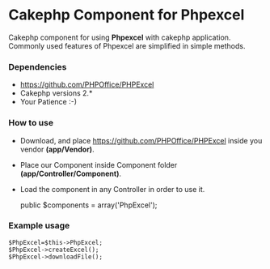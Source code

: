 # Cakephp Component for Phpexcel
  Cakephp component for using **Phpexcel** with cakephp application. Commonly used features of Phpexcel are  simplified in simple   methods.
  
### Dependencies
 * https://github.com/PHPOffice/PHPExcel
 * Cakephp versions 2.*
 * Your Patience :-)

### How to use
 * Download, and place https://github.com/PHPOffice/PHPExcel inside you vendor **(app/Vendor)**.
 * Place our Component inside Component folder **(app/Controller/Component)**.
 * Load the component in any Controller in order to use it.
    
    public $components = array('PhpExcel'); 
 
### Example usage

    $PhpExcel=$this->PhpExcel;
    $PhpExcel->createExcel();
    $PhpExcel->downloadFile();
   
